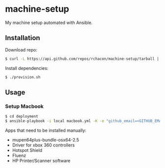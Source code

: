 # machine-setup

My machine setup automated with Ansible.

## Installation

Download repo:
```bash
$ curl -L https://api.github.com/repos/rchacon/machine-setup/tarball | tar xz
```

Install dependencies:
```bash
$ ./provision.sh
```

## Usage

### Setup Macbook

```bash
$ cd deployment
$ ansible-playbook -i local macbook.yml -K -e "github_email=<GITHUB_EMAIL>"
```

Apps that need to be installed manually:

- mupen64plus-bundle-osx64-2.5
- Driver for xbox 360 controllers
- Hotspot Shield
- Fluenz
- HP Printer/Scanner software

